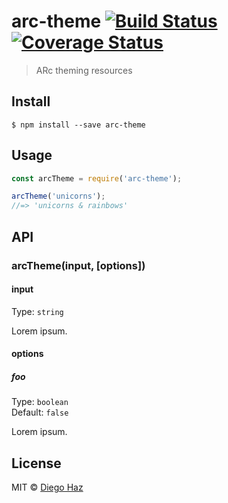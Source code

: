 # arc-theme [![Build Status](https://travis-ci.org/diegohaz/arc-theme.svg?branch=master)](https://travis-ci.org/diegohaz/arc-theme) [![Coverage Status](https://coveralls.io/repos/github/diegohaz/arc-theme/badge.svg?branch=master)](https://coveralls.io/github/diegohaz/arc-theme?branch=master)

> ARc theming resources


## Install

```
$ npm install --save arc-theme
```


## Usage

```js
const arcTheme = require('arc-theme');

arcTheme('unicorns');
//=> 'unicorns & rainbows'
```


## API

### arcTheme(input, [options])

#### input

Type: `string`

Lorem ipsum.

#### options

##### foo

Type: `boolean`<br>
Default: `false`

Lorem ipsum.


## License

MIT © [Diego Haz](https://github.com/diegohaz)
